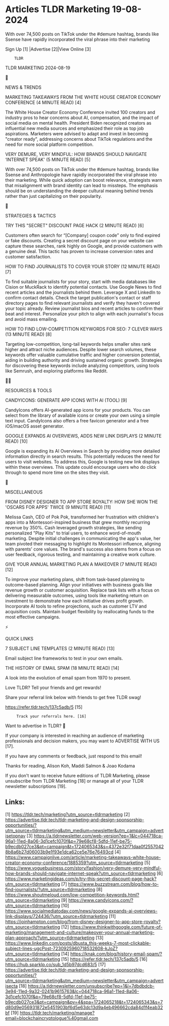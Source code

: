 # Articles TLDR Marketing 19-08-2024

With over 74,500 posts on TikTok under the #demure hashtag, brands
like Ssense have rapidly incorporated the viral phrase into their
marketing  

 Sign Up [1] |Advertise [2]|View Online [3] 

		TLDR 

TLDR MARKETING 2024-08-19

📱 

NEWS & TRENDS

 MARKETING TAKEAWAYS FROM THE WHITE HOUSE CREATOR ECONOMY CONFERENCE
(4 MINUTE READ) [4] 

 The White House Creator Economy Conference invited 100 creators and
industry pros to hear concerns about AI, compensation, and the impact
of social media on mental health. President Biden recognized creators
as influential new media sources and emphasized their role as top job
aspirations. Marketers were advised to adapt and invest in becoming
"creator ready", addressing concerns about TikTok regulations and the
need for more social platform competition. 

 VERY DEMURE, VERY MINDFUL: HOW BRANDS SHOULD NAVIGATE ‘INTERNET
SPEAK' (5 MINUTE READ) [5] 

 With over 74,500 posts on TikTok under the #demure hashtag, brands
like Ssense and Anthropologie have rapidly incorporated the viral
phrase into their marketing. While quick adoption can boost relevance,
strategists warn that misalignment with brand identity can lead to
missteps. The emphasis should be on understanding the deeper cultural
meaning behind trends rather than just capitalizing on their
popularity. 

🚀 

STRATEGIES & TACTICS

 TRY THIS "SECRET" DISCOUNT PAGE HACK (2 MINUTE READ) [6] 

 Customers often search for “[Company] coupon code” only to find
expired or fake discounts. Creating a secret discount page on your
website can capture these searches, rank highly on Google, and provide
customers with a genuine deal. This tactic has proven to increase
conversion rates and customer satisfaction. 

 HOW TO FIND JOURNALISTS TO COVER YOUR STORY (12 MINUTE READ) [7] 

 To find suitable journalists for your story, start with media
databases like Cision or MuckRack to identify potential contacts. Use
Google News to find recent articles and the journalists behind them.
Leverage X and LinkedIn to confirm contact details. Check the target
publication's contact or staff directory pages to find relevant
journalists and verify they haven't covered your topic already. Review
journalist bios and recent articles to confirm their beat and
interest. Personalize your pitch to align with each journalist's focus
and avoid mass emailing. 

 HOW TO FIND LOW-COMPETITION KEYWORDS FOR SEO: 7 CLEVER WAYS (13
MINUTE READ) [8] 

 Targeting low-competition, long-tail keywords helps smaller sites
rank higher and attract niche audiences. Despite lower search volumes,
these keywords offer valuable cumulative traffic and higher conversion
potential, aiding in building authority and driving sustained organic
growth. Strategies for discovering these keywords include analyzing
competitors, using tools like Semrush, and exploring platforms like
Reddit. 

🧑‍💻 

RESOURCES & TOOLS

 CANDYICONS: GENERATE APP ICONS WITH AI (TOOL) [9] 

 CandyIcons offers AI-generated app icons for your products. You can
select from the library of available icons or create your own using a
simple text input. CandyIcons also offers a free favicon generator and
a free iOS/macOS asset generator. 

 GOOGLE EXPANDS AI OVERVIEWS, ADDS NEW LINK DISPLAYS (2 MINUTE READ)
[10] 

 Google is expanding its AI Overviews in Search by providing more
detailed information directly in search results. This potentially
reduces the need for users to visit websites. To address this, Google
is testing new link displays within these overviews. This update could
encourage users who do click through to spend more time on the sites
they visit. 

🎁 

MISCELLANEOUS

 FROM DISNEY DESIGNER TO APP STORE ROYALTY: HOW SHE WON THE 'OSCARS
FOR APPS' TWICE (9 MINUTE READ) [11] 

 Melissa Cash, CEO of Pok Pok, transformed her frustration with
children's apps into a Montessori-inspired business that grew monthly
recurring revenue by 350%. Cash leveraged growth strategies, like
sending personalized "Play Kits" to trial users, to enhance
word-of-mouth marketing. Despite initial challenges in communicating
the app's value, her team pivoted their messaging to highlight its
Montessori influence, aligning with parents' core values. The brand's
success also stems from a focus on user feedback, rigorous testing,
and maintaining a creative work culture. 

 GIVE YOUR ANNUAL MARKETING PLAN A MAKEOVER (7 MINUTE READ) [12] 

 To improve your marketing plans, shift from task-based planning to
outcome-based planning. Align your initiatives with business goals
like revenue growth or customer acquisition. Replace task lists with a
focus on delivering measurable outcomes, using tools like marketing
return on investment to demonstrate how each initiative drives profit
growth. Incorporate AI tools to refine projections, such as customer
LTV and acquisition costs. Maintain budget flexibility by reallocating
funds to the most effective campaigns. 

⚡ 

QUICK LINKS

 7 SUBJECT LINE TEMPLATES (2 MINUTE READ) [13] 

 Email subject line frameworks to test in your own emails. 

 THE HISTORY OF EMAIL SPAM (18 MINUTE READ) [14] 

 A look into the evolution of email spam from 1970 to present. 

Love TLDR? Tell your friends and get rewards!

 Share your referral link below with friends to get free TLDR swag! 

 https://refer.tldr.tech/137c5adb/5 [15] 

		 Track your referrals here. [16] 

Want to advertise in TLDR? 📰

 If your company is interested in reaching an audience of marketing
professionals and decision makers, you may want to ADVERTISE WITH US
[17]. 

 If you have any comments or feedback, just respond to this email! 

Thanks for reading, 
Alison Koh, Maddi Salmon & Joao Kodama 

If you don't want to receive future editions of TLDR Marketing, please
unsubscribe from TLDR Marketing [18] or manage all of your TLDR
newsletter subscriptions [19]. 

 

Links:
------
[1] https://tldr.tech/marketing?utm_source=tldrmarketing
[2] https://advertise.tldr.tech/tldr-marketing-and-design-sponsorship-opportunities/?utm_source=tldrmarketing&utm_medium=newsletter&utm_campaign=advertisetopnav
[3] https://a.tldrnewsletter.com/web-version?ep=1&lc=044718ca-96a1-11ed-8a06-3d1cefc1070f&p=79e68cf8-5dfd-11ef-be75-b9ecdb027ce3&pt=campaign&t=1724065343&s=4372e32f71daa0f25570428b8a6b27d06003b9e1f93e1dca62ce5e76e76493cd
[4] https://www.campaignlive.com/article/marketing-takeaways-white-house-creator-economy-conference/1885359?utm_source=tldrmarketing
[5] https://www.voguebusiness.com/story/fashion/very-demure-very-mindful-how-brands-should-navigate-internet-speak?utm_source=tldrmarketing
[6] https://www.marketingideas.com/p/try-this-secret-discount-page-hack?utm_source=tldrmarketing
[7] https://www.buzzstream.com/blog/how-to-find-journalists/?utm_source=tldrmarketing
[8] https://www.shoutmeloud.com/low-competition-keywords.html?utm_source=tldrmarketing
[9] https://www.candyicons.com/?utm_source=tldrmarketing
[10] https://www.socialmediatoday.com/news/google-expands-ai-overviews-link-displays/724436/?utm_source=tldrmarketing
[11] https://joinhampton.com/blog/from-disney-designer-to-app-store-royalty?utm_source=tldrmarketing
[12] https://www.thinkwithgoogle.com/future-of-marketing/management-and-culture/makeover-your-annual-marketing-plan-approach/?utm_source=tldrmarketing
[13] https://www.linkedin.com/posts/dbusta_this-weeks-7-most-clickable-subject-lines-ugcPost-7230925960718532608-kJoZ?utm_source=tldrmarketing
[14] https://knak.com/blog/history-email-spam/?utm_source=tldrmarketing
[15] https://refer.tldr.tech/137c5adb/5
[16] https://hub.sparklp.co/sub_1d5b97dcd683/5
[17] https://advertise.tldr.tech/tldr-marketing-and-design-sponsorship-opportunities/?utm_source=tldrmarketing&utm_medium=newsletter&utm_campaign=advertisecta
[18] https://a.tldrnewsletter.com/unsubscribe?ep=1&l=7dbdbdcb-3e94-11ed-9a32-0241b9615763&lc=044718ca-96a1-11ed-8a06-3d1cefc1070f&p=79e68cf8-5dfd-11ef-be75-b9ecdb027ce3&pt=campaign&pv=4&spa=1724065218&t=1724065343&s=7d80d9e056931872e5451903bf6d5e63dc13d9a4eb496662cda84d1f4eab32bf
[19] https://tldr.tech/marketing/manage?email=blockchaincryptologue%40gmail.com